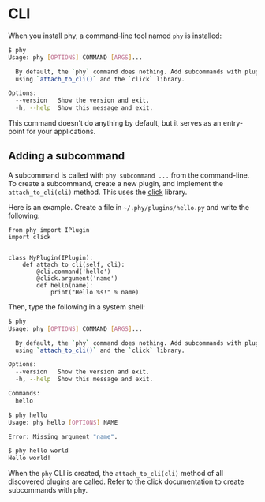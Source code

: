 # CLI

When you install phy, a command-line tool named `phy` is installed:

```bash
$ phy
Usage: phy [OPTIONS] COMMAND [ARGS]...

  By default, the `phy` command does nothing. Add subcommands with plugins
  using `attach_to_cli()` and the `click` library.

Options:
  --version   Show the version and exit.
  -h, --help  Show this message and exit.
```

This command doesn't do anything by default, but it serves as an entry-point for your applications.

## Adding a subcommand

A subcommand is called with `phy subcommand ...` from the command-line. To create a subcommand, create a new plugin, and implement the `attach_to_cli(cli)` method. This uses the [click](http://click.pocoo.org/5/) library.

Here is an example. Create a file in `~/.phy/plugins/hello.py` and write the following:

```
from phy import IPlugin
import click


class MyPlugin(IPlugin):
    def attach_to_cli(self, cli):
        @cli.command('hello')
        @click.argument('name')
        def hello(name):
            print("Hello %s!" % name)
```

Then, type the following in a system shell:

```bash
$ phy
Usage: phy [OPTIONS] COMMAND [ARGS]...

  By default, the `phy` command does nothing. Add subcommands with plugins
  using `attach_to_cli()` and the `click` library.

Options:
  --version   Show the version and exit.
  -h, --help  Show this message and exit.

Commands:
  hello

$ phy hello
Usage: phy hello [OPTIONS] NAME

Error: Missing argument "name".

$ phy hello world
Hello world!
```

When the `phy` CLI is created, the `attach_to_cli(cli)` method of all discovered plugins are called. Refer to the click documentation to create subcommands with phy.

